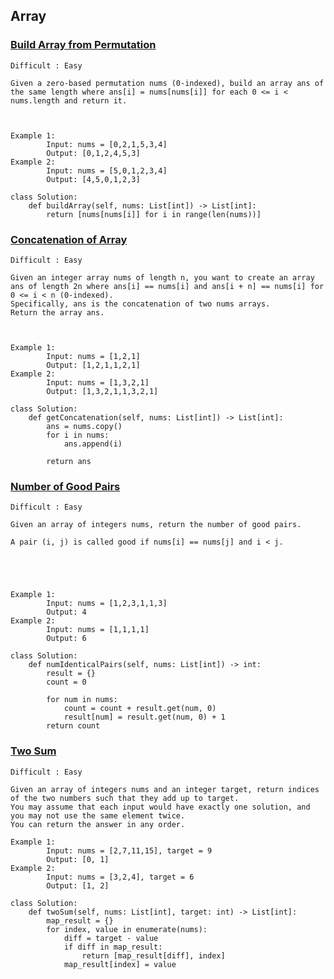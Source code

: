 ## Array


### [Build Array from Permutation](https://leetcode.com/problems/build-array-from-permutation/description/)
    Difficult : Easy

    Given a zero-based permutation nums (0-indexed), build an array ans of the same length where ans[i] = nums[nums[i]] for each 0 <= i < nums.length and return it.



    Example 1: 
            Input: nums = [0,2,1,5,3,4]
            Output: [0,1,2,4,5,3]
    Example 2: 
            Input: nums = [5,0,1,2,3,4]
            Output: [4,5,0,1,2,3]
    
    class Solution:
        def buildArray(self, nums: List[int]) -> List[int]:
            return [nums[nums[i]] for i in range(len(nums))]

### [Concatenation of Array](https://leetcode.com/problems/concatenation-of-array/description/)
    Difficult : Easy

    Given an integer array nums of length n, you want to create an array ans of length 2n where ans[i] == nums[i] and ans[i + n] == nums[i] for 0 <= i < n (0-indexed).
    Specifically, ans is the concatenation of two nums arrays.
    Return the array ans.



    Example 1: 
            Input: nums = [1,2,1]
            Output: [1,2,1,1,2,1]
    Example 2: 
            Input: nums = [1,3,2,1]
            Output: [1,3,2,1,1,3,2,1]
    
    class Solution:
        def getConcatenation(self, nums: List[int]) -> List[int]:
            ans = nums.copy()
            for i in nums:
                ans.append(i)
                
            return ans

### [Number of Good Pairs](https://leetcode.com/problems/number-of-good-pairs/description/)
    Difficult : Easy

    Given an array of integers nums, return the number of good pairs.

    A pair (i, j) is called good if nums[i] == nums[j] and i < j.





    Example 1: 
            Input: nums = [1,2,3,1,1,3]
            Output: 4
    Example 2: 
            Input: nums = [1,1,1,1]
            Output: 6
    
    class Solution:
        def numIdenticalPairs(self, nums: List[int]) -> int:
            result = {}
            count = 0

            for num in nums:
                count = count + result.get(num, 0)
                result[num] = result.get(num, 0) + 1
            return count

### [Two Sum](https://leetcode.com/problems/two-sum/description/)
    Difficult : Easy

    Given an array of integers nums and an integer target, return indices of the two numbers such that they add up to target.
    You may assume that each input would have exactly one solution, and you may not use the same element twice.
    You can return the answer in any order.

    Example 1: 
            Input: nums = [2,7,11,15], target = 9
            Output: [0, 1]
    Example 2: 
            Input: nums = [3,2,4], target = 6
            Output: [1, 2]
    
    class Solution:
        def twoSum(self, nums: List[int], target: int) -> List[int]:
            map_result = {}
            for index, value in enumerate(nums):
                diff = target - value
                if diff in map_result:
                    return [map_result[diff], index]
                map_result[index] = value